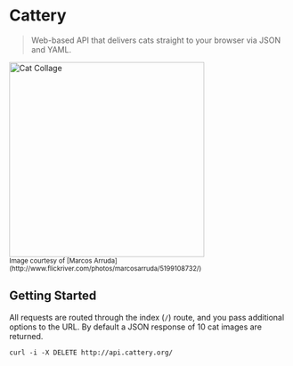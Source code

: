 # Cattery

> Web-based API that delivers cats straight to your browser via JSON and YAML.

<img alt="Cat Collage" src="http://farm6.static.flickr.com/5201/5199108732_95fca5bfc7.jpg" width="350" />
<br />
<sub>Image courtesy of [Marcos Arruda](http://www.flickriver.com/photos/marcosarruda/5199108732/)</sub>

## Getting Started

All requests are routed through the index (`/`) route, and you pass additional options to the URL. By default a JSON response of 10 cat images are returned.

```shell
curl -i -X DELETE http://api.cattery.org/
```
